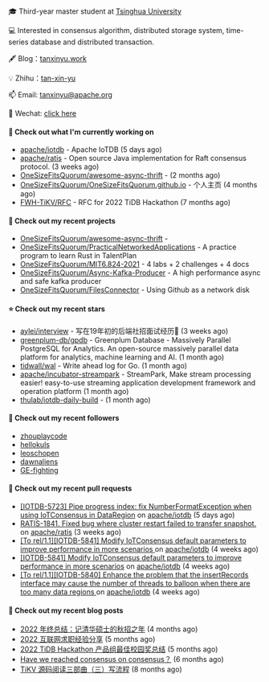 🎓 Third-year master student at [Tsinghua University](https://www.tsinghua.edu.cn/)

💻 Interested in consensus algorithm, distributed storage system, time-series database and distributed transaction.

🖋 Blog：[tanxinyu.work](https://tanxinyu.work)

💡 Zhihu：[tan-xin-yu](https://www.zhihu.com/people/tan-xin-yu-22)

📫 Email: [tanxinyu@apache.org](mailto:tanxinyu@apache.org)

💬 Wechat: [click here](https://github.com/LebronAl/LebronAl/issues/1)

#### 👷 Check out what I'm currently working on

- [apache/iotdb](https://github.com/apache/iotdb) - Apache IoTDB (5 days ago)
- [apache/ratis](https://github.com/apache/ratis) - Open source Java implementation for Raft consensus protocol. (3 weeks ago)
- [OneSizeFitsQuorum/awesome-async-thrift](https://github.com/OneSizeFitsQuorum/awesome-async-thrift) -  (2 months ago)
- [OneSizeFitsQuorum/OneSizeFitsQuorum.github.io](https://github.com/OneSizeFitsQuorum/OneSizeFitsQuorum.github.io) - 个人主页 (4 months ago)
- [FWH-TiKV/RFC](https://github.com/FWH-TiKV/RFC) - RFC for 2022 TiDB Hackathon (7 months ago)

#### 🌱 Check out my recent projects

- [OneSizeFitsQuorum/awesome-async-thrift](https://github.com/OneSizeFitsQuorum/awesome-async-thrift) - 
- [OneSizeFitsQuorum/PracticalNetworkedApplications](https://github.com/OneSizeFitsQuorum/PracticalNetworkedApplications) - A practice program to learn Rust in TalentPlan
- [OneSizeFitsQuorum/MIT6.824-2021](https://github.com/OneSizeFitsQuorum/MIT6.824-2021) - 4 labs &#43; 2 challenges &#43; 4 docs
- [OneSizeFitsQuorum/Async-Kafka-Producer](https://github.com/OneSizeFitsQuorum/Async-Kafka-Producer) - A high performance async and safe kafka producer
- [OneSizeFitsQuorum/FilesConnector](https://github.com/OneSizeFitsQuorum/FilesConnector) - Using Github as a network disk

#### ⭐ Check out my recent stars

- [aylei/interview](https://github.com/aylei/interview) - 写在19年初的后端社招面试经历🤑 (3 weeks ago)
- [greenplum-db/gpdb](https://github.com/greenplum-db/gpdb) - Greenplum Database - Massively Parallel PostgreSQL for Analytics. An open-source massively parallel data platform for analytics, machine learning and AI. (1 month ago)
- [tidwall/wal](https://github.com/tidwall/wal) - Write ahead log for Go. (1 month ago)
- [apache/incubator-streampark](https://github.com/apache/incubator-streampark) - StreamPark, Make stream processing easier! easy-to-use streaming application development framework and operation platform (1 month ago)
- [thulab/iotdb-daily-build](https://github.com/thulab/iotdb-daily-build) -  (1 month ago)

#### 👯 Check out my recent followers

- [zhouplaycode](https://github.com/zhouplaycode)
- [hellokuls](https://github.com/hellokuls)
- [leoschopen](https://github.com/leoschopen)
- [dawnaliens](https://github.com/dawnaliens)
- [GE-fighting](https://github.com/GE-fighting)

#### 🔨 Check out my recent pull requests

- [[IOTDB-5723] Pipe progress index: fix NumberFormatException when using IoTConsensus in DataRegion](https://github.com/apache/iotdb/pull/9965) on [apache/iotdb](https://github.com/apache/iotdb) (5 days ago)
- [RATIS-1841. Fixed bug where cluster restart failed to transfer snapshot.](https://github.com/apache/ratis/pull/879) on [apache/ratis](https://github.com/apache/ratis) (3 weeks ago)
- [[To rel/1.1][IOTDB-5841] Modify IoTConsensus default parameters to improve performance in more scenarios ](https://github.com/apache/iotdb/pull/9772) on [apache/iotdb](https://github.com/apache/iotdb) (4 weeks ago)
- [[IOTDB-5841] Modify IoTConsensus default parameters to improve performance in more scenarios](https://github.com/apache/iotdb/pull/9771) on [apache/iotdb](https://github.com/apache/iotdb) (4 weeks ago)
- [[To rel/1.1][IOTDB-5840] Enhance the problem that the insertRecords interface may cause the number of threads to balloon when there are too many data regions ](https://github.com/apache/iotdb/pull/9769) on [apache/iotdb](https://github.com/apache/iotdb) (4 weeks ago)

#### 📜 Check out my recent blog posts

- [2022 年终总结：记清华硕士的秋招之年](https://tanxinyu.work/2022-annual-summary/) (4 months ago)
- [2022 互联网求职经验分享](https://tanxinyu.work/2022-internet-job-hunting-experience-sharing/) (5 months ago)
- [2022 TiDB Hackathon 产品组最佳校园奖总结](https://tanxinyu.work/2022-tidb-hackathon/) (5 months ago)
- [Have we reached consensus on consensus？](https://tanxinyu.work/have-we-reached-consensus-on-consensus/) (6 months ago)
- [TiKV 源码阅读三部曲（三）写流程](https://tanxinyu.work/tikv-source-code-reading-write/) (8 months ago)
